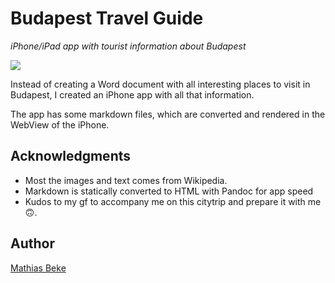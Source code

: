 Budapest Travel Guide
===================

*iPhone/iPad app with tourist information about Budapest*

![](https://denbeke.be/blog/wp-content/uploads/2017/09/Budapest-Travel-Guide-App.png)

Instead of creating a Word document with all interesting places to visit in Budapest, I created an iPhone app with all that information.

The app has some markdown files, which are converted and rendered in the WebView of the iPhone.

## Acknowledgments

* Most the images and text comes from Wikipedia.
* Markdown is statically converted to HTML with Pandoc for app speed
* Kudos to my gf to accompany me on this citytrip and prepare it with me 🙃.

## Author

[Mathias Beke](https://denbeke.be/)
